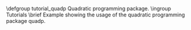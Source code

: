 \defgroup tutorial_quadp Quadratic programming package.
\ingroup Tutorials
\brief Example showing the usage of the quadratic programming package quadp.
